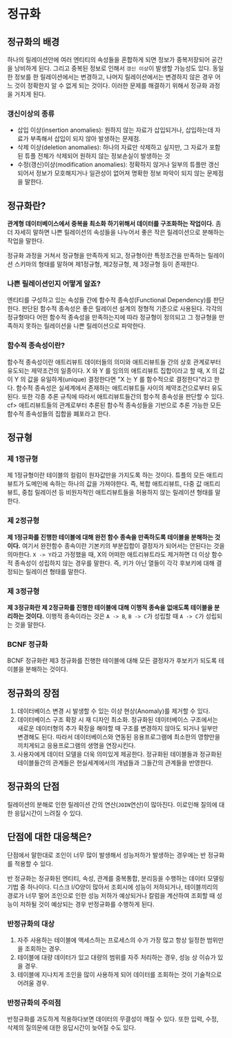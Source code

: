 # 정규화
## 정규화의 배경
하나의 릴레이션안에 여러 엔티티의 속성들을 혼합하게 되면 정보가 중복저장되어 공간을 낭비하게 된다. 그리고 중복된 정보로 인해서 `갱신 이상`이 발생할 가능성도 있다. 동일한 정보를 한 릴레이션에서는 변경하고, 나머지 릴레이션에서는 변경하지 않은 경우 어느 것이 정확한지 알 수 없게 되는 것이다. 이러한 문제를 해결하기 위해서 정규화 과정을 거치게 된다.

### 갱신이상의 종류
- 삽입 이상(insertion anomalies): 원하지 않는 자료가 삽입되거나, 삽입하는데 자료가 부족해서 삽입이 되지 않아 발생하는 문제점.
- 삭제 이상(deletion anomalies): 하나의 자료만 삭제하고 싶지만, 그 자료가 포함된 튜플 전체가 삭제되어 원하지 않는 정보손실이 발생하는 것
- 수정(갱신)이상(modification anomalies): 정확하지 않거나 일부의 튜플만 갱신되어서 정보가 모호해지거나 일관성이 없어져 명확한 정보 파악이 되지 않는 문제점을 말한다.

## 정규화란?
**관계형 데이터베이스에서 중복을 최소화 하기위해서 데이터를 구조화하는 작업이다.** 
좀더 자세히 말하면 나쁜 릴레이션의 속성들을 나누어서 좋은 작은 릴레이션으로 분해하는 작업을 말한다. 

정규화 과정을 거쳐서 정규형을 만족하게 되고, 정규형이란 특정조건을 만족하는 릴레이션 스키마의 형태를 말하며 제1정규형, 제2정규형, 제 3정규형 등이 존재한다.

### 나쁜 릴레이션인지 어떻게 알죠?
엔티티를 구성하고 있는 속성들 간에 함수적 종속성(Functional Dependency)를 판단한다. 판단된 함수적 종속성은 좋은 릴레이션 설계의 정형적 기준으로 사용된다. 각각의 정규형마다 어떤 함수적 종속성을 만족하는지에 따라 정규형이 정의되고 그 정규형을 만족하지 못하는 릴레이션을 나쁜 릴레이션으로 파악한다.

### 함수적 종속성이란?
함수적 종속성이란 애트리뷰트 데이터들의 의미와 애트리뷰트들 간의 상호 관계로부터 유도되는 제약조건의 일종이다. X 와 Y 를 임의의 애트리뷰트 집합이라고 할 때, X 의 값이 Y 의 값을 유일하게(unique) 결정한다면 "X 는 Y 를 함수적으로 결정한다"라고 한다. 함수적 종속성은 실세계에서 존재하는 애트리뷰트들 사이의 제약조건으로부터 유도된다. 또한 각종 추론 규칙에 따라서 애트리뷰트들간의 함수적 종속성을 판단할 수 있다. cf> 애트리뷰트들의 관계로부터 추론된 함수적 종속성들을 기반으로 추론 가능한 모든 함수적 종속성들의 집합을 폐포라고 한다.

## 정규형

### 제 1정규형
제 1정규형이란 테이블의 컬럼이 원자값만을 가지도록 하는 것이다. 튜플의 모든 애트리뷰트가 도메인에 속하는 하나의 값을 가져야한다. 즉, 복합 애트리뷰트, 다중 값 애트리뷰트, 중첩 릴레이션 등 비원자적인 애트리뷰트들을 허용하지 않는 릴레이션 형태를 말한다.

### 제 2정규형
**제 1정규화를 진행한 테이블에 대해 완전 함수 종속을 만족하도록 테이블을 분해하는 것이다.** 여기서 완전함수 종속이란 기본키의 부분집합이 결정자가 되어서는 안된다는 것을 의마한다. `X -> Y`라고 가정했을 때, X의 어떠한 애트리뷰트라도 제거하면 더 이상 함수적 종속성이 성립하지 않는 경우를 말한다. 즉, 키가 아닌 열들이 각각 후보키에 대해 결정되는 릴레이션 형태를 말한다.

### 제 3정규형
**제 3정규화란 제 2정규화를 진행한 테이블에 대해 이행적 종속을 없애도록 테이블을 분리하는 것이다.** 이행적 종속이라는 것은 `A -> B`, `B -> C`가 성립할 때 `A -> C`가 성립되는 것을 말한다.

### BCNF 정규화
BCNF 정규화란 제3 정규화를 진행한 테이블에 대해 모든 결정자가 후보키가 되도록 테이블을 분해하는 것이다.

## 정규화의 장점
1. 데이터베이스 변경 시 발생할 수 있는 이상 현상(Anomaly)를 제거할 수 있다.
2. 데이터베이스 구조 확장 시 재 디자인 최소화. 정규화된 데이터베이스 구조에서는 새로운 데이터형의 추가 확장을 해야할 때 구조를 변경하지 않아도 되거나 일부만 변경해도 된다. 따라서 데이터베이스와 연동된 응용프로그램에 최소한의 영향만을 끼치게되고 응용프로그램의 생명을 연장시킨다.
3. 사용자에게 데이터 모델을 더욱 의미있게 제공한다. 정규화된 테이블들과 정규화된 테이블들간의 관계들은 현실세계에서의 개념들과 그들간의 관계들을 반영한다. 

## 정규화의 단점
릴레이션의 분해로 인한 릴레이션 간의 연산(`JOIN`연산)이 많아진다. 이로인해 질의에 대한 응답시간이 느려질 수 있다.

## 단점에 대한 대응책은?
단점에서 말한대로 조인이 너무 많이 발생해서 성능저하가 발생하는 경우에는 반 정규화를 적용할 수 있다.

반 정규화는 정규화된 엔티티, 속성, 관계를 중복통합, 분리등을 수행하는 데이터 모델링 기법 중 하나이다. 디스크 I/O양이 많아서 조회시에 성능이 저하되거나, 테이블끼리의 경로가 너무 멀어 조인으로 인한 성능 저하가 예상되거나 칼럼을 계산하여 조회할 때 성능이 저하될 것이 예상되는 경우 반정규화를 수행하게 된다.

### 반정규화의 대상
1. 자주 사용하는 테이블에 액세스하는 프로세스의 수가 가장 많고 항상 일정한 범위만을 조회하는 경우.
2. 테이블에 대량 데이터가 있고 대량의 범위를 자주 처리하는 경우, 성능 상 이슈가 있을 경우.
3. 테이블에 지나치게 조인을 많이 사용하게 되어 데이터를 조회하는 것이 기술적으로 어려울 경우.

### 반정규화의 주의점
반정규화를 과도하게 적용하다보면 데이터의 무결성이 깨질 수 있다. 또한 입력, 수정, 삭제의 질의문에 대한 응답시간이 늦어질 수도 있다.

